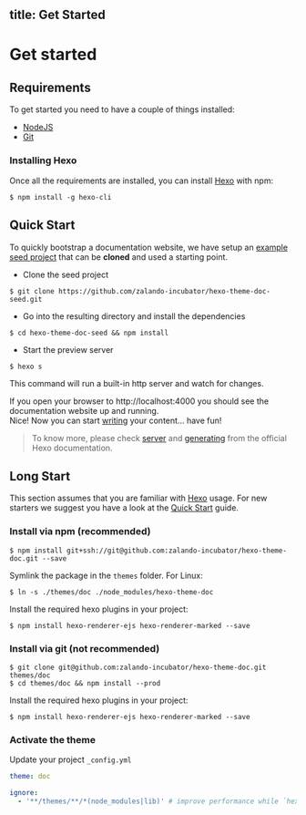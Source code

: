 title: Get Started
---

# Get started

## Requirements

To get started you need to have a couple of things installed:

* [NodeJS](https://nodejs.org)
* [Git](https://git-scm.com)

### Installing Hexo

Once all the requirements are installed, you can install [Hexo](https://hexo.io/) with npm:

```
$ npm install -g hexo-cli
```

## Quick Start

To quickly bootstrap a documentation website, we have setup an [example seed project](https://github.com/zalando-incubator/hexo-theme-doc-seed) that can be **cloned** and used a starting point.

* Clone the seed project

```
$ git clone https://github.com/zalando-incubator/hexo-theme-doc-seed.git
```

* Go into the resulting directory and install the dependencies

```
$ cd hexo-theme-doc-seed && npm install
```

*  Start the preview server

```
$ hexo s
```

This command will run a built-in http server and watch for changes.

If you open your browser to http://localhost:4000 you should see the documentation website up and running.     
Nice! Now you can start [writing](./usage-and-configuration/writing.html) your content... have fun!


> To know more, please check [server](https://hexo.io/docs/server.html) and [generating](https://hexo.io/docs/generating.html) from the official Hexo documentation.


## Long Start

This section assumes that you are familiar with [Hexo](https://hexo.io) usage. For new starters we suggest you have a look at the [Quick Start](#Quick-Start) guide.

### Install via npm (recommended)

```
$ npm install git+ssh://git@github.com:zalando-incubator/hexo-theme-doc.git --save
```

Symlink the package in the `themes` folder. For Linux:

```
$ ln -s ./themes/doc ./node_modules/hexo-theme-doc
```

Install the required hexo plugins in your project:
```
$ npm install hexo-renderer-ejs hexo-renderer-marked --save
```

### Install via git (not recommended)

```
$ git clone git@github.com:zalando-incubator/hexo-theme-doc.git themes/doc
$ cd themes/doc && npm install --prod
```

Install the required hexo plugins in your project:
```
$ npm install hexo-renderer-ejs hexo-renderer-marked --save
```

### Activate the theme

Update your project `_config.yml`

```yaml
theme: doc

ignore:
  - '**/themes/**/*(node_modules|lib)' # improve performance while `hexo server` is running
```
